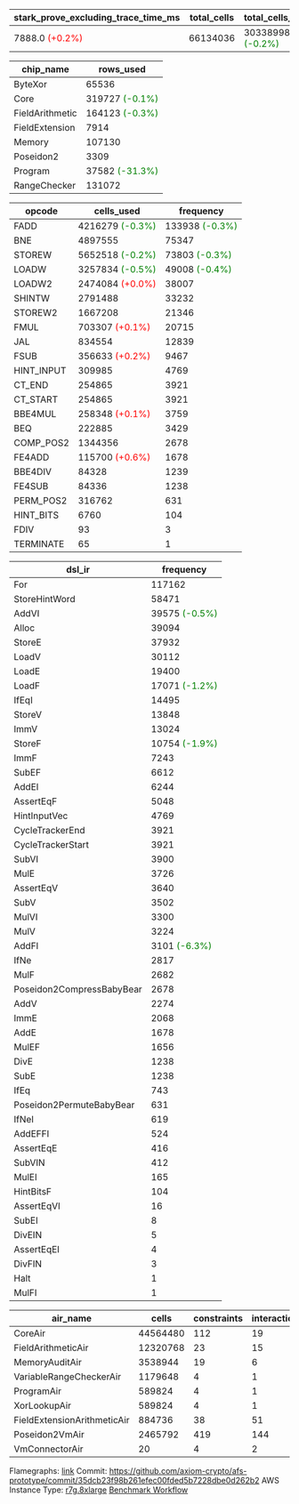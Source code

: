 | stark_prove_excluding_trace_time_ms | total_cells | total_cells_used | trace_gen_time_ms | verify_program_compile_ms |
| --- | --- | --- | --- | --- |
| 7888.0 <span style="color: red">(+0.2%)</span> | 66134036 | 30338998 <span style="color: green">(-0.2%)</span> | 1701.0 <span style="color: red">(+2.6%)</span> | 35.0 <span style="color: green">(-28.6%)</span> |

| chip_name | rows_used |
| --- | --- |
| ByteXor | 65536 |
| Core | 319727 <span style="color: green">(-0.1%)</span> |
| FieldArithmetic | 164123 <span style="color: green">(-0.3%)</span> |
| FieldExtension | 7914 |
| Memory | 107130 |
| Poseidon2 | 3309 |
| Program | 37582 <span style="color: green">(-31.3%)</span> |
| RangeChecker | 131072 |

| opcode | cells_used | frequency |
| --- | --- | --- |
| FADD | 4216279 <span style="color: green">(-0.3%)</span> | 133938 <span style="color: green">(-0.3%)</span> |
| BNE | 4897555 | 75347 |
| STOREW | 5652518 <span style="color: green">(-0.2%)</span> | 73803 <span style="color: green">(-0.3%)</span> |
| LOADW | 3257834 <span style="color: green">(-0.5%)</span> | 49008 <span style="color: green">(-0.4%)</span> |
| LOADW2 | 2474084 <span style="color: red">(+0.0%)</span> | 38007 |
| SHINTW | 2791488 | 33232 |
| STOREW2 | 1667208 | 21346 |
| FMUL | 703307 <span style="color: red">(+0.1%)</span> | 20715 |
| JAL | 834554 | 12839 |
| FSUB | 356633 <span style="color: red">(+0.2%)</span> | 9467 |
| HINT_INPUT | 309985 | 4769 |
| CT_END | 254865 | 3921 |
| CT_START | 254865 | 3921 |
| BBE4MUL | 258348 <span style="color: red">(+0.1%)</span> | 3759 |
| BEQ | 222885 | 3429 |
| COMP_POS2 | 1344356 | 2678 |
| FE4ADD | 115700 <span style="color: red">(+0.6%)</span> | 1678 |
| BBE4DIV | 84328 | 1239 |
| FE4SUB | 84336 | 1238 |
| PERM_POS2 | 316762 | 631 |
| HINT_BITS | 6760 | 104 |
| FDIV | 93 | 3 |
| TERMINATE | 65 | 1 |

| dsl_ir | frequency |
| --- | --- |
| For | 117162 |
| StoreHintWord | 58471 |
| AddVI | 39575 <span style="color: green">(-0.5%)</span> |
| Alloc | 39094 |
| StoreE | 37932 |
| LoadV | 30112 |
| LoadE | 19400 |
| LoadF | 17071 <span style="color: green">(-1.2%)</span> |
| IfEqI | 14495 |
| StoreV | 13848 |
| ImmV | 13024 |
| StoreF | 10754 <span style="color: green">(-1.9%)</span> |
| ImmF | 7243 |
| SubEF | 6612 |
| AddEI | 6244 |
| AssertEqF | 5048 |
| HintInputVec | 4769 |
| CycleTrackerEnd | 3921 |
| CycleTrackerStart | 3921 |
| SubVI | 3900 |
| MulE | 3726 |
| AssertEqV | 3640 |
| SubV | 3502 |
| MulVI | 3300 |
| MulV | 3224 |
| AddFI | 3101 <span style="color: green">(-6.3%)</span> |
| IfNe | 2817 |
| MulF | 2682 |
| Poseidon2CompressBabyBear | 2678 |
| AddV | 2274 |
| ImmE | 2068 |
| AddE | 1678 |
| MulEF | 1656 |
| DivE | 1238 |
| SubE | 1238 |
| IfEq | 743 |
| Poseidon2PermuteBabyBear | 631 |
| IfNeI | 619 |
| AddEFFI | 524 |
| AssertEqE | 416 |
| SubVIN | 412 |
| MulEI | 165 |
| HintBitsF | 104 |
| AssertEqVI | 16 |
| SubEI | 8 |
| DivEIN | 5 |
| AssertEqEI | 4 |
| DivFIN | 3 |
| Halt | 1 |
| MulFI | 1 |

| air_name | cells | constraints | interactions | main_cols | perm_cols | prep_cols | quotient_deg | rows |
| --- | --- | --- | --- | --- | --- | --- | --- | --- |
| CoreAir | 44564480 | 112 | 19 | 65 | 20 | 0 | 8 | 524288 |
| FieldArithmeticAir | 12320768 | 23 | 15 | 31 | 16 | 0 | 8 | 262144 |
| MemoryAuditAir | 3538944 | 19 | 6 | 19 | 8 | 0 | 8 | 131072 |
| VariableRangeCheckerAir | 1179648 | 4 | 1 | 1 | 8 | 2 | 1 | 131072 |
| ProgramAir | 589824 | 4 | 1 | 1 | 8 | 9 | 1 | 65536 |
| XorLookupAir | 589824 | 4 | 1 | 1 | 8 | 3 | 1 | 65536 |
| FieldExtensionArithmeticAir | 884736 | 38 | 51 | 68 | 40 | 0 | 8 | 8192 |
| Poseidon2VmAir | 2465792 | 419 | 144 | 502 | 100 | 0 | 8 | 4096 |
| VmConnectorAir | 20 | 4 | 2 | 2 | 8 | 1 | 2 | 2 |



Flamegraphs: [link](https://github.com/axiom-crypto/afs-prototype/actions/runs/11025411312/artifacts/1974825509)
Commit: https://github.com/axiom-crypto/afs-prototype/commit/35dcb23f98b261efec00fded5b7228dbe0d262b2
AWS Instance Type: [r7g.8xlarge](https://instances.vantage.sh/aws/ec2/r7g.8xlarge)
[Benchmark Workflow](https://github.com/axiom-crypto/afs-prototype/actions/runs/11025411312)
